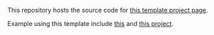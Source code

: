 
This repository hosts the source code 
for [this template project page](https://ai.stanford.edu/~yzzhang/projects/template/).

Example using this template include 
[this](https://ai.stanford.edu/~yzzhang/projects/rose/) and 
[this project](https://ai.stanford.edu/~yzzhang/projects/concept-axes/).

